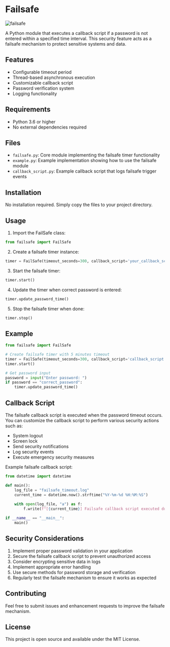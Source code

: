 # Failsafe

![failsafe](https://github.com/user-attachments/assets/ef13c8da-cc43-4625-b6b6-9578abe43ed8)

A Python module that executes a callback script if a password is not entered within a specified time interval. This security feature acts as a failsafe mechanism to protect sensitive systems and data.

## Features

- Configurable timeout period
- Thread-based asynchronous execution
- Customizable callback script
- Password verification system
- Logging functionality

## Requirements

- Python 3.6 or higher
- No external dependencies required

## Files

- `failsafe.py`: Core module implementing the failsafe timer functionality
- `example.py`: Example implementation showing how to use the failsafe module
- `callback_script.py`: Example callback script that logs failsafe trigger events

## Installation

No installation required. Simply copy the files to your project directory.

## Usage

1. Import the FailSafe class:
```python
from failsafe import FailSafe
```

2. Create a failsafe timer instance:
```python
timer = FailSafe(timeout_seconds=300, callback_script='your_callback_script.py')
```

3. Start the failsafe timer:
```python
timer.start()
```

4. Update the timer when correct password is entered:
```python
timer.update_password_time()
```

5. Stop the failsafe timer when done:
```python
timer.stop()
```

## Example

```python
from failsafe import FailSafe

# Create failsafe timer with 5 minutes timeout
timer = FailSafe(timeout_seconds=300, callback_script='callback_script.py')
timer.start()

# Get password input
password = input("Enter password: ")
if password == "correct_password":
    timer.update_password_time()
```

## Callback Script

The failsafe callback script is executed when the password timeout occurs. You can customize the callback script to perform various security actions such as:
- System logout
- Screen lock
- Send security notifications
- Log security events
- Execute emergency security measures

Example failsafe callback script:
```python
from datetime import datetime

def main():
    log_file = "failsafe_timeout.log"
    current_time = datetime.now().strftime("%Y-%m-%d %H:%M:%S")
    
    with open(log_file, "a") as f:
        f.write(f"[{current_time}] Failsafe callback script executed due to password timeout.\n")

if __name__ == "__main__":
    main()
```

## Security Considerations

1. Implement proper password validation in your application
2. Secure the failsafe callback script to prevent unauthorized access
3. Consider encrypting sensitive data in logs
4. Implement appropriate error handling
5. Use secure methods for password storage and verification
6. Regularly test the failsafe mechanism to ensure it works as expected

## Contributing

Feel free to submit issues and enhancement requests to improve the failsafe mechanism.

## License

This project is open source and available under the MIT License. 
